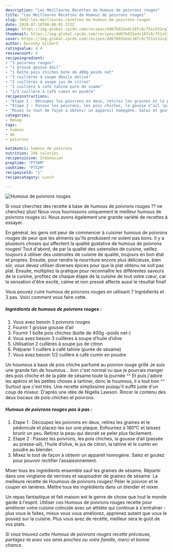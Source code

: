 ```yaml
---
description: "Les Meilleures Recettes de Humous de poivrons rouges"
title: "Les Meilleures Recettes de Humous de poivrons rouges"
slug: 3842-les-meilleures-recettes-de-humous-de-poivrons-rouges
date: 2020-07-18T00:00:01.572Z
image: https://img-global.cpcdn.com/recipes/dd67b932edc18fc8/751x532cq70/humous-de-poivrons-rouges-photo-principale-de-la-recette.jpg
thumbnail: https://img-global.cpcdn.com/recipes/dd67b932edc18fc8/751x532cq70/humous-de-poivrons-rouges-photo-principale-de-la-recette.jpg
cover: https://img-global.cpcdn.com/recipes/dd67b932edc18fc8/751x532cq70/humous-de-poivrons-rouges-photo-principale-de-la-recette.jpg
author: Dorothy Gilbert
ratingvalue: 4.4
reviewcount: 4
recipeingredient:
- "3 poivrons rouges"
- "1 grosse gousse dail"
- "1 boîte pois chiches bote de 400g poids net"
- "3 cuillères à soupe dhuile dolive"
- "2 cuillères à soupe jus de citron"
- "1 cuillère à café tahine pure de ssame"
- "1/2 cuillère à café cumin en poudre"
recipeinstructions:
- "Etape 1 : Découpez les poivrons en deux, retirez les graines et le pédoncule et placez-les sur une plaque. Enfournez à 180°C et laissez brunir un peu. Retirez la peau qui devrait se peler plus facilement."
- "Etape 2 : Passez les poivrons, les pois chiches, la gousse d’ail (passée au presse-ail), l’huile d’olive, le jus de citron, la tahine et le cumin en poudre au blender."
- "Mixez le tout de façon à obtenir un appareil homogène. Salez et goutez pour pouvoir rectifier l’assaisonnement."
categories:
- Resep
tags:
- humous
- de
- poivrons

katakunci: humous de poivrons 
nutrition: 246 calories
recipecuisine: Indonesian
preptime: "PT36M"
cooktime: "PT52M"
recipeyield: "1"
recipecategory: Lunch

---
```



![Humous de poivrons rouges](https://img-global.cpcdn.com/recipes/dd67b932edc18fc8/751x532cq70/humous-de-poivrons-rouges-photo-principale-de-la-recette.jpg)

Si vous cherchez des recette à base de humous de poivrons rouges ?? ne cherchez plus! Nous vous fournissons uniquement le meilleur humous de poivrons rouges ici. Nous avons également une grande variété de recettes à essayer.

En général, les gens ont peur de commencer à cuisiner humous de poivrons rouges de peur que les aliments qu'ils produisent ne soient pas bons. Il y a plusieurs choses qui affectent la qualité gustative de humous de poivrons rouges! Tout d'abord, de par la qualité des ustensiles de cuisine, veillez toujours à utiliser des ustensiles de cuisine de qualité, toujours en bon état et propres. Ensuite, pour rendre la nourriture encore plus délicieuse, bien sûr, vous devez utiliser diverses épices pour que le plat obtenu ne soit pas plat. Ensuite, multipliez la pratique pour reconnaître les différentes saveurs de la cuisine, profitez de chaque étape de la cuisine de tout votre cœur, car la sensation d'être excité, calme et non pressé affecte aussi le résultat final!

<!--inarticleads1-->

Vous pouvez cuire humous de poivrons rouges en utilisant 7 Ingrédients et 3 pas. Voici comment vous faire cette.

##### Ingrédients de humous de poivrons rouges :

1. Vous avez besoin 3 poivrons rouges
1. Fournir 1 grosse gousse d’ail
1. Fournir 1 boîte pois chiches (boîte de 400g –poids net-)
1. Vous avez besoin 3 cuillères à soupe d’huile d’olive
1. Utilisation 2 cuillères à soupe jus de citron
1. Préparer 1 cuillère à café tahine (purée de sésame)
1. Vous avez besoin 1/2 cuillère à café cumin en poudre


Un houmous à base de pois chiche parfumé au poivron rouge grillé Je suis une grande fan de houmous… bon c&#39;est normal vu que je pourrais manger des pois chiche et de la pâte de sésame toute la journée ^^ Et puis j&#39;adore les apéros et les petites choses à tartiner, donc le houmous, il a tout bon ^^ Surtout que c&#39;est très. Une recette simplissime puisqu&#39;il suffit juste d&#39;un coup de mixeur. D&#39;après une idée de Nigella Lawson. Rincer le contenu des deux bocaux de pois-chiches et poivrons. 

<!--inarticleads2-->

##### Humous de poivrons rouges pas à pas :

1. Etape 1 : Découpez les poivrons en deux, retirez les graines et le pédoncule et placez-les sur une plaque. Enfournez à 180°C et laissez brunir un peu. Retirez la peau qui devrait se peler plus facilement.
1. Etape 2 : Passez les poivrons, les pois chiches, la gousse d’ail (passée au presse-ail), l’huile d’olive, le jus de citron, la tahine et le cumin en poudre au blender.
1. Mixez le tout de façon à obtenir un appareil homogène. Salez et goutez pour pouvoir rectifier l’assaisonnement.


Mixer tous les ingrédients ensemble sauf les graines de sésame. Répartir dans une vingtaine de verrines et saupoudrer de graines de sésame. La meilleure recette de Houmous de poivrons rouges! Peler le poivron et le couper en lanières. Mettre tous les ingrédients dans un blender et mixer. 

<!--inarticleads1-->

<p>
Un repas fantastique et fait maison est le genre de chose que tout le monde garde à l'esprit. Utiliser ces Humous de poivrons rouges recette pour améliorer votre cuisine coïncide avec un athlète qui continue à s'entraîner - plus vous le faites, mieux vous vous améliorez, apprenez autant que vous le pouvez sur la cuisine. Plus vous avez de recette, meilleur sera le goût de vos plats.
</p>

<p>
<i>Si vous trouvez cette Humous de poivrons rouges recette précieuse, partagez-la avec vos amis proches ou votre famille, merci et bonne chance.</i>
</p>
